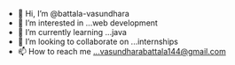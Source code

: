 - 👋 Hi, I’m @battala-vasundhara
- 👀 I’m interested in ...web development
- 🌱 I’m currently learning ...java
- 💞️ I’m looking to collaborate on ...internships
- 📫 How to reach me ...vasundharabattala144@gmail.com

<!---
battala-vasundhara/battala-vasundhara is a ✨ special ✨ repository because its `README.md` (this file) appears on your GitHub profile.
You can click the Preview link to take a look at your changes.
--->
